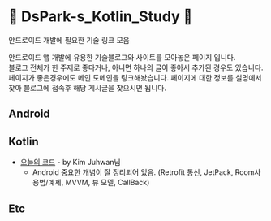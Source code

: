 #   :rainbow: DsPark-s_Kotlin_Study :unicorn:
안드로이드 개발에 필요한 기술 링크 모음

 안드로이드 앱 개발에 유용한 기술블로그와 사이트를 모아놓은 페이지 입니다.  
 블로그 전체가 한 주제로 좋다거나, 아니면 하나의 글이 좋아서 추가된 경우도 있습니다.   
 페이지가 좋은경우에도 메인 도메인을 링크해놨습니다. 페이지에 대한 정보를 설명에서 찾아 블로그에 접속후 해당 게시글을 찾으시면 됩니다.

## Android


## Kotlin

* [오늘의 코드](https://todaycode.tistory.com/) - by Kim Juhwan님 
  - Android 중요한 개념이 잘 정리되어 있음. (Retrofit 통신, JetPack, Room사용법/예제, MVVM, 뷰 모델, CallBack) 


## Etc



